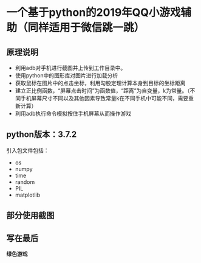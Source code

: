 # 一个基于python的2019年QQ小游戏辅助（同样适用于微信跳一跳）

## 原理说明

- 利用adb对手机进行截图并上传到工作目录中。
- 使用python中的图形库对图片进行加载分析
- 获取鼠标在图片中的点击坐标，利用勾股定理计算本身到目标的坐标距离
- 建立正比例函数，“屏幕点击时间”为函数值，“距离”为自变量，k为常量。（不同手机屏幕尺寸不同以及其他因素导致常量k在不同手机中可能不同，需要重新计算）
- 利用adb执行命令模拟按住手机屏幕从而操作游戏

## python版本：3.7.2

引入包文件包括：
- os
- numpy
- time
- random
- PIL
- matplotlib

## 部分使用截图

[](http://ww1.sinaimg.cn/large/0072BNKcly1fznfcxwer0j30w60m7juk.jpg)

## 写在最后

**绿色游戏**
